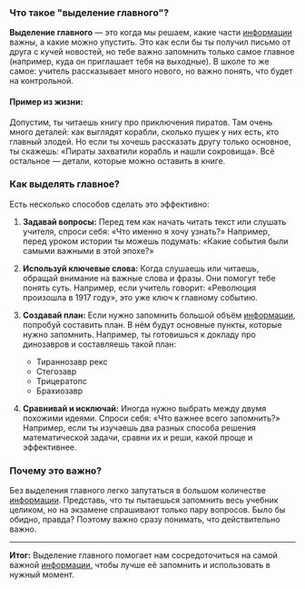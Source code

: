 ### Что такое "выделение главного"?

**Выделение главного** — это когда мы решаем, какие части [информации](information.md) важны, а какие можно упустить. Это как если бы ты получил письмо от друга с кучей новостей, но тебе важно запомнить только самое главное (например, куда он приглашает тебя на выходные). В школе то же самое: учитель рассказывает много нового, но важно понять, что будет на контрольной.

#### Пример из жизни:
Допустим, ты читаешь книгу про приключения пиратов. Там очень много деталей: как выглядят корабли, сколько пушек у них есть, кто главный злодей. Но если ты хочешь рассказать другу только основное, ты скажешь: «Пираты захватили корабль и нашли сокровища». Всё остальное — детали, которые можно оставить в книге.

### Как выделять главное?

Есть несколько способов сделать это эффективно:

1. **Задавай вопросы:** Перед тем как начать читать текст или слушать учителя, спроси себя: «Что именно я хочу узнать?» Например, перед уроком истории ты можешь подумать: «Какие события были самыми важными в этой эпохе?»
   
2. **Используй ключевые слова:** Когда слушаешь или читаешь, обращай внимание на важные слова и фразы. Они помогут тебе понять суть. Например, если учитель говорит: «Революция произошла в 1917 году», это уже ключ к главному событию.

3. **Создавай план:** Если нужно запомнить большой объём [информации](information.md), попробуй составить план. В нём будут основные пункты, которые нужно запомнить. Например, ты готовишься к докладу про динозавров и составляешь такой план:
   - Тираннозавр рекс
   - Стегозавр
   - Трицератопс
   - Брахиозавр

4. **Сравнивай и исключай:** Иногда нужно выбрать между двумя похожими идеями. Спроси себя: «Что важнее всего запомнить?» Например, если ты изучаешь два разных способа решения математической задачи, сравни их и реши, какой проще и эффективнее.

### Почему это важно?

Без выделения главного легко запутаться в большом количестве [информации](information.md). Представь, что ты пытаешься запомнить весь учебник целиком, но на экзамене спрашивают только пару вопросов. Было бы обидно, правда? Поэтому важно сразу понимать, что действительно важно.

---

**Итог:** Выделение главного помогает нам сосредоточиться на самой важной [информации](information.md), чтобы лучше её запомнить и использовать в нужный момент.